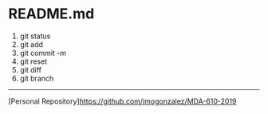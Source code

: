 # README.md
1. git status
2. git add
3. git commit -m
4. git reset
5. git diff
6. git branch
***
[Personal Repository]https://github.com/jmogonzalez/MDA-610-2019
